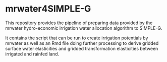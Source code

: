 # mrwater4SIMPLE-G
This repository provides the pipeline of preparing data
provided by the mrwater hydro-economic irrigation water allocation algorithm
to SIMPLE-G.

It contains the script that can be run to create irrigation potentials by mrwater
as well as an Rmd file doing further processing to derive gridded surface water elasticities
and gridded transformation elasticities between irrigated and rainfed land. 

